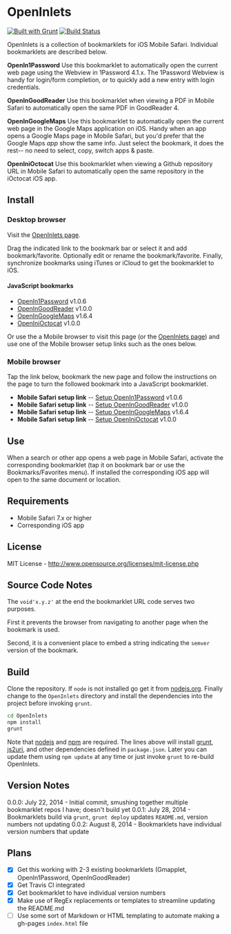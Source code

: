 # OpenInlets

[![Built with Grunt](https://cdn.gruntjs.com/builtwith.png)](http://gruntjs.com/)
[![Build Status](https://secure.travis-ci.org/mobilemind/OpenInlets.png?branch=templatizeDocs)](http://travis-ci.org/mobilemind/OpenInlets)

OpenInlets is a collection of bookmarklets for iOS Mobile Safari. Individual bookmarklets
are described below.

__OpenIn1Password__ Use this bookmarklet to automatically open the current web page using
the Webview in 1Password 4.1.x. The 1Password Webview is handy for login/form completion,
or to quickly add a new entry with login credentials.

__OpenInGoodReader__ Use this bookmarklet when viewing a PDF in Mobile Safari to
automatically open the same PDF in GoodReader 4.

__OpenInGoogleMaps__ Use this bookmarklet to automatically open the current web page in the
Google Maps application on iOS. Handy when an app opens a Google Maps page in Mobile
Safari, but you'd prefer that the Google Maps _app_ show the same info. Just select the
bookmark, it does the rest-- no need to select, copy, switch apps & paste.

__OpenIniOctocat__ Use this bookmarklet when viewing a Github repository URL in Mobile
Safari to automatically open the same repository in the iOctocat iOS app.


## Install
### Desktop browser
Visit the [OpenInlets page].

Drag the indicated link to the bookmark bar or select it and add bookmark/favorite.
Optionally edit or rename the bookmark/favorite. Finally, synchronize bookmarks using
iTunes or iCloud to get the bookmarklet to iOS.

#### JavaScript bookmarks
+ [OpenIn1Password] v1.0.6
+ [OpenInGoodReader] v1.0.0
+ [OpenInGoogleMaps] v1.6.4
+ [OpenIniOctocat] v1.0.0

Or use the a Mobile browser to visit this page (or the [OpenInlets page]) and use one of
the Mobile browser setup links such as the ones below.

### Mobile browser
Tap the link below, bookmark the new page and follow the instructions on the page to turn
the followed bookmark into a JavaScript bookmarklet.

+ **Mobile Safari setup link** -- [Setup OpenIn1Password] v1.0.6
+ **Mobile Safari setup link** -- [Setup OpenInGoodReader] v1.0.0
+ **Mobile Safari setup link** -- [Setup OpenInGoogleMaps] v1.6.4
+ **Mobile Safari setup link** -- [Setup OpenIniOctocat] v1.0.0

## Use
When a search or other app opens a web page in Mobile Safari, activate the corresponding
bookmarklet (tap it on bookmark bar or use the Bookmarks/Favorites menu). If installed the
corresponding iOS app will open to the same document or location.

## Requirements
* Mobile Safari 7.x or higher
* Corresponding iOS app

## License
MIT License - <http://www.opensource.org/licenses/mit-license.php>

## Source Code Notes

The `void'x.y.z'` at the end the bookmarklet URL code serves two purposes.

First it prevents the browser from navigating to another page when the bookmark is used.

Second, it is a convenient place to embed a string indicating the `semver` version of the
bookmark.

## Build
Clone the repository. If `node` is not installed go get it from [nodejs.org][nodejs].
Finally change to the `OpenInlets` directory and install the dependencies into the project
before invoking `grunt`.
```bash
cd OpenInlets
npm install
grunt
```

Note that [nodejs] and [npm] are required. The lines above will install [grunt], [js2uri],
and other dependencies defined in `package.json`. Later you can update them using
`npm update` at any time or just invoke `grunt` to re-build OpenInlets.

## Version Notes
0.0.0: July 22, 2014 - Initial commit, smushing together multiple bookmarklet repos I have; doesn't build yet
0.0.1: July 28, 2014 - Bookmarklets build via `grunt`, `grunt deploy` updates `README.md`, version numbers not updating
0.0.2: August 8, 2014 - Bookmarklets have individual version numbers that update

## Plans
- [X] Get this working with 2-3 existing bookmarklets (Gmapplet, OpenIn1Password, OpenInGoodReader)
- [X] Get Travis CI integrated
- [X] Get bookmarklet to have individual version numbers
- [X] Make use of RegEx replacements or templates to streamline updating the README.md
- [ ] Use some sort of Markdown or HTML templating to automate making a gh-pages `index.html` file

<!--- reference links -->
[nodejs]: http://nodejs.org/
[npm]: https://npmjs.org/
[grunt]: http://gruntjs.com/
[js2uri]: https://npmjs.org/package/js2uri
[OpenInlets page]: http://mobilemind.github.io/OpenInlets/
[OpenIn1Password]: javascript:/iP(.d%7Chone)/.test(navigator.userAgent)&&/https?:/.test(location.protocol)&&(location.href='op'+location.href);void'1.0.6' "OpenIn1Password"
[OpenInGoodReader]: javascript:/iP(.d%7Chone)/.test(navigator.userAgent)&&/https?:/.test(location.protocol)&&/%5C.pdf($%7C%5C?)/.test(location.href)&&(location.href='gr'+location.href);void'1.0.0' "OpenInGoodReader"
[OpenInGoogleMaps]: javascript:'maps.google.com'==location.hostname&&location.search&&(location.href='comgooglemaps://'+location.search);void'1.6.4' "OpenInGoogleMaps"
[OpenIniOctocat]: javascript:'github.com'===location.host&&(location.href=location.href.replace('https:','ioc:'));void'1.0.0' "OpenIniOctocat"
[Setup OpenIn1Password]: http://mmind.me/_?javascript:/iP(.d%7Chone)/.test(navigator.userAgent)&&/https?:/.test(location.protocol)&&(location.href='op'+location.href);void'1.0.6' "Setup OpenIn1Password"
[Setup OpenInGoodReader]: http://mmind.me/_?javascript:/iP(.d%7Chone)/.test(navigator.userAgent)&&/https?:/.test(location.protocol)&&/%5C.pdf($%7C%5C?)/.test(location.href)&&(location.href='gr'+location.href);void'1.0.0' "Setup OpenInGoodReader"
[Setup OpenInGoogleMaps]: http://mmind.me/_?javascript:'maps.google.com'==location.hostname&&location.search&&(location.href='comgooglemaps://'+location.search);void'1.6.4' "Setup OpenInGoogleMaps"
[Setup OpenIniOctocat]: http://mmind.me/_?javascript:'github.com'===location.host&&(location.href=location.href.replace('https:','ioc:'));void'1.0.0' "Setup OpenIniOctocat"
[Google Maps URL Scheme]: https://developers.google.com/maps/documentation/ios/urlscheme "Google Developers:Google Maps URL Scheme"
[1Password URL Scheme]: http://blog.agilebits.com/2013/01/24/developers-heres-how-to-add-a-little-1password-to-your-ios-apps/ "Agile Bits: 1Password URL Scheme"
